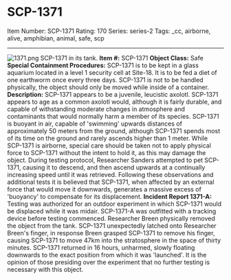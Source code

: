 # SCP-1371
Item Number: SCP-1371
Rating: 170
Series: series-2
Tags: _cc, airborne, alive, amphibian, animal, safe, scp

---

![1371.png](https://scp-wiki.wdfiles.com/local--files/scp-1371/1371.png)
SCP-1371 in its tank.
**Item #:** SCP-1371
**Object Class:** Safe
**Special Containment Procedures:** SCP-1371 is to be kept in a glass aquarium located in a level 1 security cell at Site-18. It is to be fed a diet of one earthworm once every three days.
SCP-1371 is not to be handled physically, the object should only be moved while inside of a container.
**Description:** SCP-1371 appears to be a juvenile, leucistic axolotl. SCP-1371 appears to age as a common axolotl would, although it is fairly durable, and capable of withstanding moderate changes in atmosphere and contaminants that would normally harm a member of its species.
SCP-1371 is buoyant in air, capable of 'swimming' upwards distances of approximately 50 meters from the ground, although SCP-1371 spends most of its time on the ground and rarely ascends higher than 1 meter.
While SCP-1371 is airborne, special care should be taken not to apply physical force to SCP-1371 without the intent to hold it, as this may damage the object. During testing protocol, Researcher Sanders attempted to pet SCP-1371, causing it to descend, and then ascend upwards at a continually increasing speed until it was retrieved. Following these observations and additional tests it is believed that SCP-1371, when affected by an external force that would move it downwards, generates a massive excess of 'buoyancy' to compensate for its displacement.
**Incident Report 1371-A:** Testing was authorized for an outdoor experiment in which SCP-1371 would be displaced while it was midair. SCP-1371-A was outfitted with a tracking device before testing commenced. Researcher Breen physically removed the object from the tank. SCP-1371 unexpectedly latched onto Researcher Breen's finger, in response Breen grasped SCP-1371 to remove his finger, causing SCP-1371 to move 47km into the stratosphere in the space of thirty minutes. SCP-1371 returned in 16 hours, unharmed, slowly floating downwards to the exact position from which it was 'launched'. It is the opinion of those presiding over the experiment that no further testing is necessary with this object.